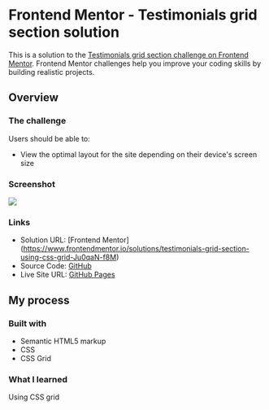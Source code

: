 # Frontend Mentor - Testimonials grid section solution

This is a solution to the [Testimonials grid section challenge on Frontend Mentor](https://www.frontendmentor.io/challenges/testimonials-grid-section-Nnw6J7Un7). Frontend Mentor challenges help you improve your coding skills by building realistic projects. 

## Overview

### The challenge

Users should be able to:

- View the optimal layout for the site depending on their device's screen size

### Screenshot

![](./screenshot.jpg)

### Links

- Solution URL: [Frontend Mentor] (https://www.frontendmentor.io/solutions/testimonials-grid-section-using-css-grid-Ju0qaN-f8M)
- Source Code: [GitHub](https://github.com/Muhammad-Z/frontend-mentor-challenges/tree/main/testimonials-grid-section-main)
- Live Site URL: [GitHub Pages](https://muhammad-z.github.io/frontend-mentor-challenges/testimonials-grid-section-main/)

## My process

### Built with

- Semantic HTML5 markup
- CSS
- CSS Grid


### What I learned

Using CSS grid